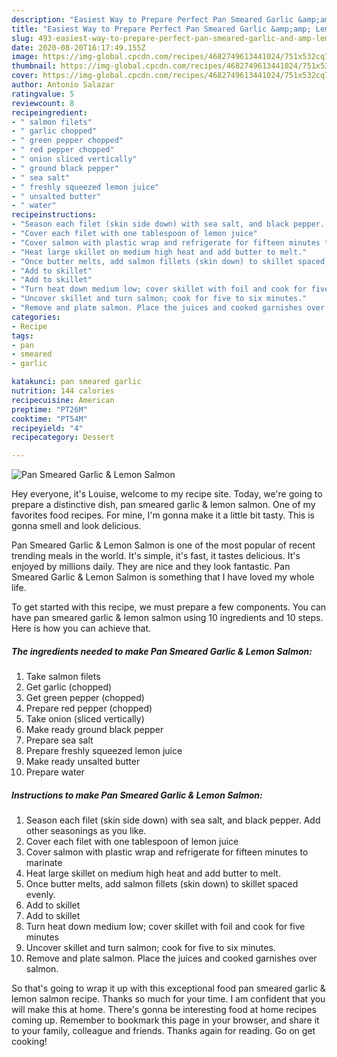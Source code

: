 ```yaml
---
description: "Easiest Way to Prepare Perfect Pan Smeared Garlic &amp;amp; Lemon Salmon"
title: "Easiest Way to Prepare Perfect Pan Smeared Garlic &amp;amp; Lemon Salmon"
slug: 493-easiest-way-to-prepare-perfect-pan-smeared-garlic-and-amp-lemon-salmon
date: 2020-08-20T16:17:49.155Z
image: https://img-global.cpcdn.com/recipes/4682749613441024/751x532cq70/pan-smeared-garlic-lemon-salmon-recipe-main-photo.jpg
thumbnail: https://img-global.cpcdn.com/recipes/4682749613441024/751x532cq70/pan-smeared-garlic-lemon-salmon-recipe-main-photo.jpg
cover: https://img-global.cpcdn.com/recipes/4682749613441024/751x532cq70/pan-smeared-garlic-lemon-salmon-recipe-main-photo.jpg
author: Antonio Salazar
ratingvalue: 5
reviewcount: 8
recipeingredient:
- " salmon filets"
- " garlic chopped"
- " green pepper chopped"
- " red pepper chopped"
- " onion sliced vertically"
- " ground black pepper"
- " sea salt"
- " freshly squeezed lemon juice"
- " unsalted butter"
- " water"
recipeinstructions:
- "Season each filet (skin side down) with sea salt, and black pepper. Add other seasonings as you like."
- "Cover each filet with one tablespoon of lemon juice"
- "Cover salmon with plastic wrap and refrigerate for fifteen minutes to marinate"
- "Heat large skillet on medium high heat and add butter to melt."
- "Once butter melts, add salmon fillets (skin down) to skillet spaced evenly."
- "Add to skillet"
- "Add to skillet"
- "Turn heat down medium low; cover skillet with foil and cook for five minutes"
- "Uncover skillet and turn salmon; cook for five to six minutes."
- "Remove and plate salmon. Place the juices and cooked garnishes over salmon."
categories:
- Recipe
tags:
- pan
- smeared
- garlic

katakunci: pan smeared garlic 
nutrition: 144 calories
recipecuisine: American
preptime: "PT26M"
cooktime: "PT54M"
recipeyield: "4"
recipecategory: Dessert

---
```



![Pan Smeared Garlic &amp; Lemon Salmon](https://img-global.cpcdn.com/recipes/4682749613441024/751x532cq70/pan-smeared-garlic-lemon-salmon-recipe-main-photo.jpg)

Hey everyone, it's Louise, welcome to my recipe site. Today, we're going to prepare a distinctive dish, pan smeared garlic &amp; lemon salmon. One of my favorites food recipes. For mine, I'm gonna make it a little bit tasty. This is gonna smell and look delicious.



Pan Smeared Garlic &amp; Lemon Salmon is one of the most popular of recent trending meals in the world. It's simple, it's fast, it tastes delicious. It's enjoyed by millions daily. They are nice and they look fantastic. Pan Smeared Garlic &amp; Lemon Salmon is something that I have loved my whole life.


To get started with this recipe, we must prepare a few components. You can have pan smeared garlic &amp; lemon salmon using 10 ingredients and 10 steps. Here is how you can achieve that.

<!--inarticleads1-->

##### The ingredients needed to make Pan Smeared Garlic &amp; Lemon Salmon:

1. Take  salmon filets
1. Get  garlic (chopped)
1. Get  green pepper (chopped)
1. Prepare  red pepper (chopped)
1. Take  onion (sliced vertically)
1. Make ready  ground black pepper
1. Prepare  sea salt
1. Prepare  freshly squeezed lemon juice
1. Make ready  unsalted butter
1. Prepare  water




<!--inarticleads2-->

##### Instructions to make Pan Smeared Garlic &amp; Lemon Salmon:

1. Season each filet (skin side down) with sea salt, and black pepper. Add other seasonings as you like.
1. Cover each filet with one tablespoon of lemon juice
1. Cover salmon with plastic wrap and refrigerate for fifteen minutes to marinate
1. Heat large skillet on medium high heat and add butter to melt.
1. Once butter melts, add salmon fillets (skin down) to skillet spaced evenly.
1. Add to skillet
1. Add to skillet
1. Turn heat down medium low; cover skillet with foil and cook for five minutes
1. Uncover skillet and turn salmon; cook for five to six minutes.
1. Remove and plate salmon. Place the juices and cooked garnishes over salmon.




So that's going to wrap it up with this exceptional food pan smeared garlic &amp; lemon salmon recipe. Thanks so much for your time. I am confident that you will make this at home. There's gonna be interesting food at home recipes coming up. Remember to bookmark this page in your browser, and share it to your family, colleague and friends. Thanks again for reading. Go on get cooking!
